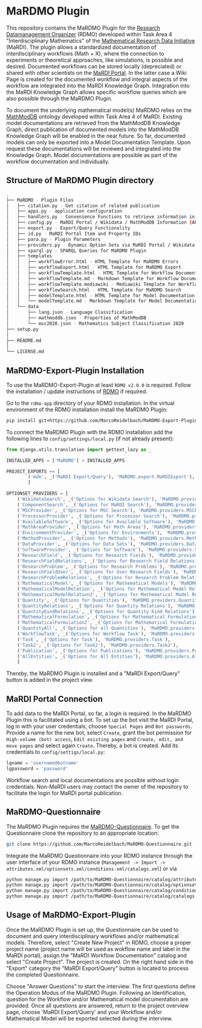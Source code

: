 # MaRDMO Plugin

This repository contains the MaRDMO Plugin for the [Research Datamanagement Organizer](https://rdmorganiser.github.io/) (RDMO) developed within Task Area 4 "Interdisciplinary Mathematics" of the [Mathematical Research Data Initiative](https://www.mardi4nfdi.de/about/mission) (MaRDI). The plugin allows a standardized documentation of interdisciplinary workflows (Math + X), where the connection to experiments or theoretical approaches, like simulations, is possible and desired. Documented workflows can be stored locally (depreciated) or shared with other scientists on the [MaRDI Portal](https://portal.mardi4nfdi.de/wiki/Portal). In the latter case a Wiki Page is created for the documented workflow and integral aspects of the workflow are integrated into the MaRDI Knowledge Graph. Integration into the MaRDI Knowledge Graph allows specific workflow queries which are also possible through the MaRDMO Plugin.

To document the underlying mathematical model(s) MaRDMO relies on the [MathModDB](https://portal.mardi4nfdi.de/wiki/MathModDB) ontology developed within Task Area 4 of MaRDI. Existing model documentations are retrieved from the MathModDB Knowledge Graph, direct publication of documented models into the MathModDB Knowledge Graph will be enabled in the near future. So far, documented models can only be exported into a Model Documentation Template. Upon request these documentations will be reviewed and integrated into the Knowledge Graph. Model documentations are possible as part of the workflow documentation and individually. 

## Structure of MaRDMO Plugin directory

```bash
.  
├── MaRDMO - Plugin Files
│   ├── citation.py - Get citation of related publication 
│   ├── apps.py - application configuration
│   ├── handlers.py - Convenience Functions to retrieve information in the background 
│   ├── config.py - MaRDI Portal / Wikidata / MathModDB Information (API, SPARQL endpoint)
│   ├── export.py - Export/Query Functionality 
│   ├── id.py - MaRDI Portal Item and Property IDs 
│   ├── para.py - Plugin Parameters
│   ├── providers.py - Dynamic Option Sets via MaRDI Portal / Wikidata / MathModDB and other sources
│   ├── sparql.py - SPARQL Queries for MaRDMO Plugin
│   ├── templates
│   │   ├── workflowError.html - HTML Template for MaRDMO Errors
│   │   ├── workflowExport.html - HTML Template for MaRDMO Export
│   │   ├── workflowTemplate.html - HTML Template for Workflow Documentation
│   │   ├── workflowTemplate.md - Markdown Template for Workflow Documentation
│   │   ├── workflowTemplate.mediawiki - Mediawiki Template for Workflow Documentation
│   │   ├── workflowSearch.html - HTML Template for MaRDMO Search
│   │   ├── modelTemplate.html - HTML Template for Model Documentation
│   │   └── modelTemplate.md - Markdown Template for Model Documentation
│   └── data
│       ├── lang.json - Language Classification
│       ├── mathmoddb.json - Properties of MathModDB
│       └── msc2020.json - Mathematics Subject Classification 2020
├── setup.py 
│
├── README.md
│ 
└── LICENSE.md 
```
  
## MaRDMO-Export-Plugin Installation

To use the MaRDMO-Export-Plugin at least `RDMO v2.0.0` is required. Follow the installation / update instructions of [RDMO](https://rdmo.readthedocs.io/en/latest/installation) if required. 

Go to the `rdmo-app` directory of your RDMO installation. In the virtual environment of the RDMO installation install the MaRDMO Plugin:

```bash
pip install git+https://github.com/MarcoReidelbach/MaRDMO-Export-Plugin
```

To connect the MaRDMO Plugin with the RDMO installation add the following lines to `config/settings/local.py` (if not already present):

```python
from django.utils.translation import gettext_lazy as _ 
``` 

```python
INSTALLED_APPS = ['MaRDMO'] + INSTALLED_APPS

PROJECT_EXPORTS += [
        ('mde', _('MaRDI Export/Query'), 'MaRDMO.export.MaRDIExport'),
        ]

OPTIONSET_PROVIDERS = [
    ('WikidataSearch', _('Options for Wikidata Search'), 'MaRDMO.providers.WikidataSearch'),
    ('ComponentSearch', _('Options for MaRDI Search'), 'MaRDMO.providers.ComponentSearch'),
    ('MSCProvider', _('Options for MSC Search'), 'MaRDMO.providers.MSCProvider'),
    ('ProcessorProvider', _('Options for Processor Search'), 'MaRDMO.providers.ProcessorProvider'),
    ('AvailableSoftware', _('Options for Available Software'), 'MaRDMO.providers.AvailableSoftware'),
    ('MathAreaProvider', _('Options for Math Areas'), 'MaRDMO.providers.MathAreaProvider'),
    ('EnvironmentProvider', _('Options for Environments'), 'MaRDMO.providers.EnvironmentProvider'),
    ('MethodProvider', _('Options for Methods'), 'MaRDMO.providers.MethodProvider'),
    ('DataProvider', _('Options for Data Sets'), 'MaRDMO.providers.DataProvider'),
    ('SoftwareProvider', _('Options for Software'), 'MaRDMO.providers.SoftwareProvider'),
    ('ResearchField', _('Options for Research Fields'), 'MaRDMO.providers.ResearchField'),
    ('ResearchFieldRelations', _('Options for Research Field Relations'), 'MaRDMO.providers.ResearchFieldRelations'),
    ('ResearchProblem', _('Options for Research Problems'), 'MaRDMO.providers.ResearchProblem'),
    ('ResearchFieldUser', _('Options for User Research Fields'), 'MaRDMO.providers.ResearchFieldUser'),
    ('ResearchProblemRelations', _('Options for Research Problem Relations'), 'MaRDMO.providers.ResearchProblemRelations'),
    ('MathematicalModel', _('Options for Mathematical Models'), 'MaRDMO.providers.MathematicalModel'),
    ('MathematicalModelRelation', _('Options for Mathematical Model Relations'), 'MaRDMO.providers.MathematicalModelRelation'),
    ('MathematicalModelRelation2', _('Options for Mathematical Model Relations 2'), 'MaRDMO.providers.MathematicalModelRelation2'),
    ('Quantity', _('Options for Quantities'), 'MaRDMO.providers.Quantity'),
    ('QuantityRelations', _('Options for Quantity Relations'), 'MaRDMO.providers.QuantityRelations'),
    ('QuantityKindRelations', _('Options for Quantity Kind Relations'), 'MaRDMO.providers.QuantityKindRelations'),
    ('MathematicalFormulation', _('Options for Mathematical Formulation'), 'MaRDMO.providers.MathematicalFormulation'),
    ('MathematicalFormulation2', _('Options for Mathematical Formulation 2'), 'MaRDMO.providers.MathematicalFormulation2'),
    ('QuantityAll', _('Options for all Quantities'), 'MaRDMO.providers.QuantityAll'),
    ('WorkflowTask', _('Options for Workflow Task'), 'MaRDMO.providers.WorkflowTask'),
    ('Task', _('Options for Task'), 'MaRDMO.providers.Task'),
    ('Task2', _('Options for Task2'), 'MaRDMO.providers.Task2'),
    ('Publication', _('Options for Publications'), 'MaRDMO.providers.Publication'),
    ('AllEntities', _('Options for All Entities'), 'MaRDMO.providers.AllEntities')
    ]
```

Thereby, the MaRDMO Plugin is installed and a "MaRDI Export/Query" button is added in the project view.

## MaRDI Portal Connection

To add data to the MaRDI Portal, so far, a login is required. In the MaRDMO Plugin this is facilitated using a bot. To set up the bot visit the MaRDI Portal, log in with your user credentials, choose `Special Pages` and `Bot passwords`. Provide a name for the new bot, select `Create`, grant the bot permission for `High-volume (bot) access`, `Edit existing pages` and `Create, edit, and move pages` and select again `Create`. Thereby, a bot is created. Add its credentials to `config/settigs/local.py`:

```python
lgname = 'username@botname'
lgpassword = 'password'
```

Workflow search and local documentations are possible without login credentials. Non-MaRDI users may contact the owner of the repository to facilitate the login for MaRDI portal publication.

## MaRDMO-Questionnaire        

The MaRDMO Plugin requires the [MaRDMO-Questionnaire](https://github.com/MarcoReidelbach/MaRDMO-Questionnaire). To get the Questionnaire clone the repository to an appropriate location: 

```bash
git clone https://github.com/MarcoReidelbach/MaRDMO-Questionnaire.git
```

Integrate the MaRDMO Questionnaire into your RDMO instance through the user interface of your RDMO instance (`Management -> Import -> attributes.xml/optionsets.xml/conditions.xml/catalogs.xml`) or via 

```bash
python manage.py import /path/to/MaRDMO-Questionnaire/catalog/attributes.xml
python manage.py import /path/to/MaRDMO-Questionnaire/catalog/optionsets.xml
python manage.py import /path/to/MaRDMO-Questionnaire/catalog/conditions.xml
python manage.py import /path/to/MaRDMO-Questionnaire/catalog/catalogs.xml
```

## Usage of MaRDMO-Export-Plugin

Once the MaRDMO Plugin is set up, the Questionnaire can be used to document and query interdisciplinary workflows and/or mathematical models. Therefore, select "Create New Project" in RDMO, choose a proper project name (project name will be used as wokflow name and label in the MaRDI portal), assign the "MaRDI Workflow Documentation" catalog and select "Create Project". The project is created. On the right hand side in the "Export" category the "MaRDI Export/Query" button is located to process the completed Questionnaire.     

Choose "Answer Questions" to start the interview. The first questions define the Operation Modus of the MaRDMO Plugin. Following an Identification, question for the Workflow and/or Mathematical model documentation are provided. Once all questions are answered, return to the project overview page, choose 'MaRDI Export/Query' and your Workflow and/or Mathematical Model will be exported selected during the interview.  

